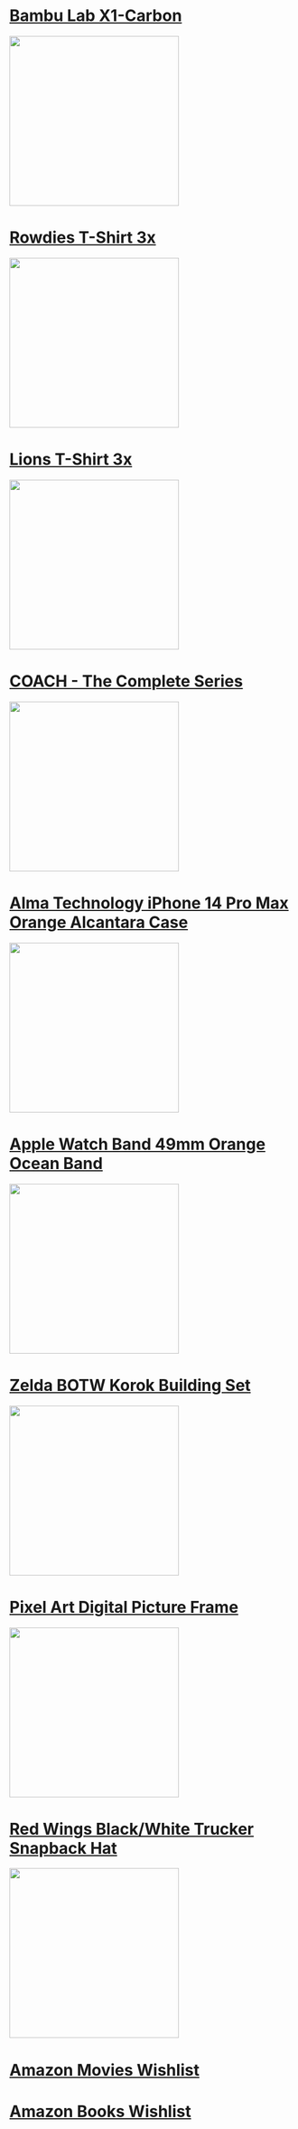 # [Bambu Lab X1-Carbon](https://us.store.bambulab.com/products/x1-carbon-combo-starter-bundle)
<img src="https://github.com/AALMA/wishlist/assets/5289607/4f6d3917-d275-4e1d-b698-e40ef9fc7e15" width="300px"/>

# [Rowdies T-Shirt 3x](https://thebayrepublic.com/collections/rowdies/products/rowdies-mens-green-1975-oval-sport-design-sweden-t-shirt?variant=43503867265187)
<img src="https://github.com/AALMA/wishlist/assets/5289607/7f2f6502-2977-45e0-9dd2-94edd89382f2" width="300px"/>

# [Lions T-Shirt 3x](https://shop.detroitlions.com/mens-fanatics-branded-heather-gray-detroit-lions-victory-arch-t-shirt/p-27991807123050+z-9265-1040179881?_ref=p-SFLP:m-GRID:i-r1c2:po-5&sku=18634063)
<img src="https://github.com/AALMA/wishlist/assets/5289607/439d7dc0-f69e-4181-b200-937779e8fce6" width="300px"/>

# [COACH - The Complete Series](https://www.amazon.com/dp/B072RC11KH/?coliid=I1ICK800SPYXEX&colid=MOI14RZ9PSFZ&psc=1&ref_=list_c_wl_lv_ov_lig_dp_it)
<img src="https://github.com/AALMA/wishlist/assets/5289607/179fba4a-8ca0-4bb0-933e-74badfd9d020" width="300px"/>


# [Alma Technology iPhone 14 Pro Max Orange Alcantara Case](https://almatechnology.net/products/alcantara-iphone-case-orange?variant=46875170963687)
<img src="https://github.com/AALMA/wishlist/assets/5289607/4e0a493b-ba8e-4779-aa0c-3fed6000eff5" width="300px"/>

# [Apple Watch Band 49mm Orange Ocean Band](https://www.apple.com/shop/product/MT653AM/A/49mm-orange-ocean-band?fnode=fbd6962050c017658151e54330b69126babbebc8f01d5cb13540d93d5198622a3651961ecbd9b972cc2bb3d89508082b6d5ddb8e361b7541072e51b26a72c1212d824307fdfd2b350200901422f44db3)
<img src="https://github.com/AALMA/wishlist/assets/5289607/67eef388-ce68-4437-8f65-389c8926ab55z" width="300px"/>

# [Zelda BOTW Korok Building Set](https://www.amazon.com/dp/B0BWMZVTGL/?coliid=I1HPJU5F7DDDLF&colid=MOI14RZ9PSFZ&psc=1&ref_=list_c_wl_lv_ov_lig_dp_it)
<img src="https://github.com/AALMA/wishlist/assets/5289607/d4f279eb-ef19-48b4-99c3-271e2b3ae07b" width="300px"/>

# [Pixel Art Digital Picture Frame](https://www.amazon.com/dp/B07HHXWN3C/?coliid=IO3GTWKV1P4XC&colid=MOI14RZ9PSFZ&psc=1&ref_=list_c_wl_lv_ov_lig_dp_it)
<img src="https://github.com/AALMA/wishlist/assets/5289607/0eb2addc-d786-47e9-92d3-8caa251a280f" width="300px"/>

# [Red Wings Black/White Trucker Snapback Hat](https://shop.nhl.com/detroit-red-wings/mens-detroit-red-wings-fanatics-branded-black/white-authentic-pro-rinkside-adjustable-trucker-snapback-hat/t-36261794+p-477064477292+z-8-3001151966?_ref=p-DLP:m-GRID:i-r13c1:po-40)
<img src="https://github.com/AALMA/wishlist/assets/5289607/996adef3-7d27-4672-b399-9a9cab1a39dd" width="300px"/>

# [Amazon Movies Wishlist](https://www.amazon.com/hz/wishlist/ls/ODB6P4H85NU1?ref_=wl_share)

# [Amazon Books Wishlist](https://www.amazon.com/hz/wishlist/ls/32R7FZ9D2SJU9?ref_=wl_share)
